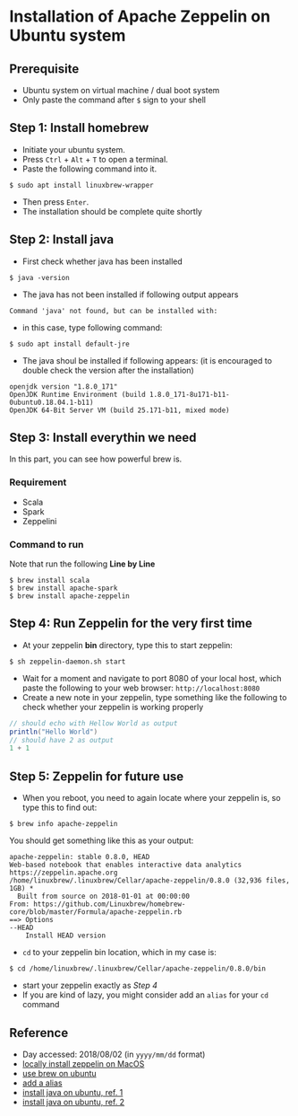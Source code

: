 # Installation of Apache Zeppelin on Ubuntu system

## Prerequisite
* Ubuntu system on virtual machine / dual boot system
* Only paste the command after `$` sign to your shell

## Step 1: Install homebrew
* Initiate your ubuntu system.
* Press `Ctrl` + `Alt` + `T` to open a terminal. 
* Paste the following command into it.
```shell
$ sudo apt install linuxbrew-wrapper
```
* Then press `Enter`.
* The installation should be complete quite shortly

## Step 2: Install java
* First check whether java has been installed
```shell
$ java -version
```
* The java has not been installed if following output appears
```console
Command 'java' not found, but can be installed with:
```
* in this case, type following command:
```shell
$ sudo apt install default-jre
```
* The java shoul be installed if following appears: (it is encouraged to double check the version after the installation)
```console
openjdk version "1.8.0_171"
OpenJDK Runtime Environment (build 1.8.0_171-8u171-b11-0ubuntu0.18.04.1-b11)
OpenJDK 64-Bit Server VM (build 25.171-b11, mixed mode)
```

## Step 3: Install everythin we need
In this part, you can see how powerful brew is.
### Requirement
* Scala
* Spark
* Zeppelini
### Command to run
Note that run the following **Line by Line**
```shell
$ brew install scala
$ brew install apache-spark
$ brew install apache-zeppelin
```

## Step 4: Run Zeppelin for the very first time
* At your zeppelin **bin** directory, type this to start zeppelin:
```shell
$ sh zeppelin-daemon.sh start
```
* Wait for a moment and navigate to port 8080 of your local host, which paste the following to your web browser:
`http://localhost:8080`
* Create a new note in your zeppelin, type something like the following to check whether your zeppelin is working properly
```scala
// should echo with Hellow World as output
println("Hello World")
// should have 2 as output
1 + 1
```

## Step 5: Zeppelin for future use
* When you reboot, you need to again locate where your zeppelin is, so type this to find out:
```shell
$ brew info apache-zeppelin
```
You should get something like this as your output:
```console
apache-zeppelin: stable 0.8.0, HEAD
Web-based notebook that enables interactive data analytics
https://zeppelin.apache.org
/home/linuxbrew/.linuxbrew/Cellar/apache-zeppelin/0.8.0 (32,936 files, 1GB) *
  Built from source on 2018-01-01 at 00:00:00
From: https://github.com/Linuxbrew/homebrew-core/blob/master/Formula/apache-zeppelin.rb
==> Options
--HEAD
	Install HEAD version
```
* `cd` to your zeppelin bin location, which in my case is:
```shell
$ cd /home/linuxbrew/.linuxbrew/Cellar/apache-zeppelin/0.8.0/bin
```
* start your zeppelin exactly as *Step 4*
* If you are kind of lazy, you might consider add an `alias` for your `cd` command

## Reference
* Day accessed: 2018/08/02 (in `yyyy/mm/dd` format)
* [locally install zeppelin on MacOS](https://dziganto.github.io/anaconda/shiro/spark/zeppelin/zeppelinhub/How-To-Locally-Install-Apache-Spark-And-Zeppelin/)
* [use brew on ubuntu](https://stackoverflow.com/questions/33353618/can-i-use-brew-on-ubuntu)
* [add a alias](https://superuser.com/questions/167221/can-i-add-a-shortcut-to-replace-a-path-in-linux)
* [install java on ubuntu, ref. 1](https://www.digitalocean.com/community/tutorials/how-to-install-java-with-apt-on-ubuntu-18-04)
* [install java on ubuntu, ref. 2](https://poweruphosting.com/blog/install-java-ubuntu/)
